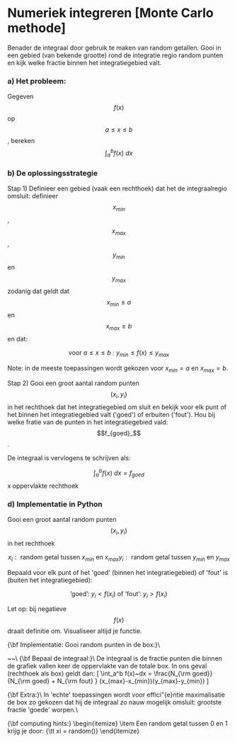 # Numeriek integreren [Monte Carlo methode]

Benader de integraal door gebruik te maken van random getallen. Gooi in een gebied (van bekende grootte) rond de integratie regio random punten en kijk welke fractie binnen het integratiegebied valt.

### a) Het probleem: 
Gegeven $$f(x)$$ op $$a \leq x \leq b$$, bereken $$\int_a^b f(x)~dx$$

### b) De oplossingsstrategie

Stap 1) Definieer een gebied (vaak een rechthoek) dat het de integraalregio omsluit: definieer $$x_{min}$$, $$x_{max}$$, $$y_{min}$$ en $$y_{max}$$ zodanig dat geldt dat $$x_{min} \leq a$$ en $$x_{max} \geq b$$ en dat:

$$
   \mbox{ voor } a \leq x \leq b \mbox{ : } y_{min} \leq f(x)  \leq y_{max}
$$

Note: in de meeste toepassingen wordt gekozen voor $x_{min} = a$ en $x_{max} = b$.

Stap 2) Gooi een groot aantal random punten $$(x_i, y_i)$$ in het rechthoek dat het integratiegebied om sluit en bekijk voor elk punt of het binnen het integratiegebied valt ('goed') of erbuiten ('fout'). Hou bij welke fratie van de punten in het integratiegebied vald: $$f_{goed}_$$.

De integraal is vervlogens te schrijven als:

$$\int_a^b f(x)~dx = f_{goed}$$ x oppervlakte rechthoek

### d) Implementatie in Python 

Gooi een groot aantal random punten $$(x_i, y_i)$$ in het rechthoek

$$
   x_i: \mbox{ random getal tussen } x_{min} \mbox{ en } x_{max}
   y_i: \mbox{ random getal tussen } y_{min} \mbox{ en } y_{max}$$

Bepaald voor elk punt of het 'goed' (binnen het integratiegebied) of 'fout' is (buiten het integratiegebied):

$$
   \mbox{'goed':  } y_i < f(x_i) \mbox{  of   'fout':  } y_i > f(x_i)
$$

Let op: bij negatieve $$f(x)$$ draait definitie om. Visualiseer altijd je functie.










{\bf Implementatie: Gooi random punten in de box:}\\

~~\\
{\bf Bepaal de integraal:}\\
De integraal is de fractie punten die binnen de grafiek vallen keer de oppervlakte van de totale box. 
In ons geval (rechthoek als box) geldt dan:
\[
    \int_a^b f(x)~dx = \frac{N_{\rm goed}} {N_{\rm goed} + N_{\rm fout} }  (x_{max}-x_{min})(y_{max}-y_{min})
\]

{\bf Extra:}\\
In 'echte' toepassingen wordt voor effici\"{e}ntie maximalisatie de box zo gekozen dat hij de 
integraal zo nauw mogelijk omsluit: grootste fractie 'goede' worpen.\\

{\bf computing hints:}
\begin{itemize}
\item Een random getal tussen 0 en 1 krijg je door: {\tt  xi = random()}
\end{itemize}


